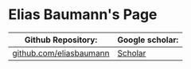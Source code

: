 # Elias Baumann's Page

Github Repository: | Google scholar:
--- | ---
 [github.com/eliasbaumann](https://github.com/eliasbaumann)|[Scholar](https://scholar.google.de/citations?user=v03tZmoAAAAJ)

